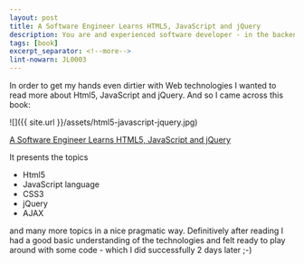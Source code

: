 ```yaml
---
layout: post
title: A Software Engineer Learns HTML5, JavaScript and jQuery
description: You are and experienced software developer - in the backend area? Now you want to get things done in the frontend? Here is where you should start.
tags: [book]
excerpt_separator: <!--more-->
lint-nowarn: JL0003
---
```


In order to get my hands even dirtier with Web technologies I wanted to read more about Html5, JavaScript and jQuery.
And so I came across this book:

![]({{ site.url }}/assets/html5-javascript-jquery.jpg)

[A Software Engineer Learns HTML5, JavaScript and jQuery](https://www.amazon.com/Software-Engineer-Learns-JavaScript-jQuery/dp/1493692615/ref=sr_1_4?ie=UTF8&qid=1493896240&sr=8-4&keywords=jquery)
<!--more-->
It presents the topics

- Html5
- JavaScript language
- CSS3
- jQuery
- AJAX
 
and many more topics in a nice pragmatic way. Definitively after reading I had a good basic understanding of 
the technologies and felt ready to play around with some code - which I did successfully 2 days later ;-)